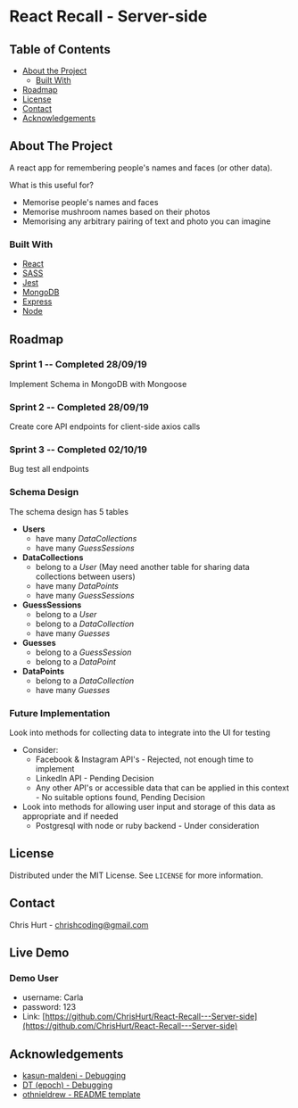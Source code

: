 # React Recall - Server-side

## Table of Contents

* [About the Project](#about-the-project)
  * [Built With](#built-with)
* [Roadmap](#roadmap)
* [License](#license)
* [Contact](#contact)
* [Acknowledgements](#acknowledgements)

## About The Project

A react app for remembering people's names and faces (or other data).

What is this useful for?
- Memorise people's names and faces
- Memorise mushroom names based on their photos
- Memorising any arbitrary pairing of text and photo you can imagine

### Built With
* [React](https://reactjs.org/)
* [SASS](https://sass-lang.com/)
* [Jest](https://jestjs.io/)
* [MongoDB](https://www.mongodb.com/)
* [Express](https://expressjs.com/)
* [Node](https://nodejs.org/en/)

## Roadmap
### Sprint 1 -- Completed 28/09/19
Implement Schema in MongoDB with Mongoose

### Sprint 2 -- Completed 28/09/19
Create core API endpoints for client-side axios calls

### Sprint 3 -- Completed 02/10/19
Bug test all endpoints


### Schema Design
The schema design has 5 tables
- **Users**
  - have many *DataCollections* 
  - have many *GuessSessions*
- **DataCollections**
  - belong to a *User* (May need another table for sharing data collections between users)
  - have many *DataPoints*
  - have many *GuessSessions*
- **GuessSessions**
  - belong to a *User*
  - belong to a *DataCollection*
  - have many *Guesses*
- **Guesses**
  - belong to a *GuessSession*
  - belong to a *DataPoint*
- **DataPoints**
  - belong to a *DataCollection*
  - have many *Guesses*
  

### Future Implementation
Look into methods for collecting data to integrate into the UI for testing
  - Consider:
    - Facebook & Instagram API's - Rejected, not enough time to implement
    - LinkedIn API - Pending Decision
    - Any other API's or accessible data that can be applied in this context - No suitable options found, Pending Decision
  - Look into methods for allowing user input and storage of this data as appropriate and if needed
    - Postgresql with node or ruby backend - Under consideration

## License

Distributed under the MIT License. See `LICENSE` for more information.

<!-- CONTACT -->
## Contact

Chris Hurt - chrishcoding@gmail.com
## Live Demo
### Demo User
 - username: Carla
 - password: 123
 - Link: [https://github.com/ChrisHurt/React-Recall---Server-side](https://github.com/ChrisHurt/React-Recall---Server-side)

<!-- ACKNOWLEDGEMENTS -->
## Acknowledgements
* [kasun-maldeni - Debugging](https://github.com/kasun-maldeni)
* [DT (epoch) - Debugging](https://github.com/epoch)
* [othnieldrew - README template](https://github.com/othneildrew/Best-README-Template)